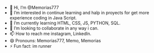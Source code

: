 - 👋 Hi, I’m @Memorias777
- 👀 I’m interested in continue learning and halp in proyects for get more experience coding in Java Script.
- 🌱 I’m currently learning HTML, CSS, JS, PYTHON, SQL.
- 💞️ I’m looking to collaborate in any way i can.
- 📫 How to reach me instagram, LinkedIn.
- 😄 Pronouns: Memorias777, Memo, Memorias
- ⚡ Fun fact: im runner 

<!---
Memorias777/Memorias777 is a ✨ special ✨ repository because its `README.md` (this file) appears on your GitHub profile.
You can click the Preview link to take a look at your changes.
--->
